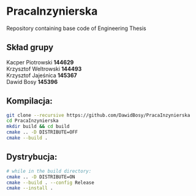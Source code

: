 # PracaInzynierska
Repository containing base code of Engineering Thesis
## Skład grupy
Kacper Piotrowski **144629** \
Krzysztof Weltrowski **144493** \
Krzysztof Jajeśnica  **145367** \
Dawid Bosy **145396**

## Kompilacja:
```sh
git clone --recursive https://github.com/DawidBosy/PracaInzynierska
cd PracaInzynierska
mkdir build && cd build
cmake .. -D DISTRIBUTE=OFF
cmake --build .
```

## Dystrybucja:
```sh
# while in the build directory:
cmake .. -D DISTRIBUTE=ON
cmake --build . --config Release
cmake --install .
```
